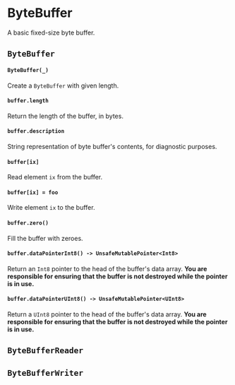 # ByteBuffer

A basic fixed-size byte buffer.

## `ByteBuffer`

#### `ByteBuffer(_)`

Create a `ByteBuffer` with given length.

#### `buffer.length`

Return the length of the buffer, in bytes.

#### `buffer.description`

String representation of byte buffer's contents, for diagnostic purposes.

#### `buffer[ix]`

Read element `ix` from the buffer.

#### `buffer[ix] = foo`

Write element `ix` to the buffer.

#### `buffer.zero()`

Fill the buffer with zeroes.

#### `buffer.dataPointerInt8() -> UnsafeMutablePointer<Int8>`

Return an `Int8` pointer to the head of the buffer's data array. __You are responsible for ensuring that the buffer is not destroyed while the pointer is in use.__

#### `buffer.dataPointerUInt8() -> UnsafeMutablePointer<UInt8>`

Return a `UInt8` pointer to the head of the buffer's data array. __You are responsible for ensuring that the buffer is not destroyed while the pointer is in use.__

## `ByteBufferReader`

## `ByteBufferWriter`